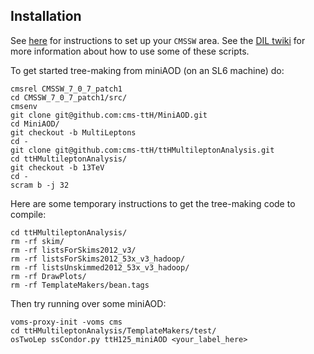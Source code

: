 ## Installation

See [here](https://github.com/cms-ttH/BEAN#boson-exploration-analysis-ntuple) for instructions to set up your `CMSSW` area.
See the [DIL twiki](https://twiki.cern.ch/twiki/bin/view/CMSPublic/NovaDilWorkflow) for more information about how to use some of these scripts.

To get started tree-making from miniAOD (on an SL6 machine) do:

	cmsrel CMSSW_7_0_7_patch1
	cd CMSSW_7_0_7_patch1/src/
	cmsenv	
	git clone git@github.com:cms-ttH/MiniAOD.git
	cd MiniAOD/
	git checkout -b MultiLeptons	
	cd -
	git clone git@github.com:cms-ttH/ttHMultileptonAnalysis.git
	cd ttHMultileptonAnalysis/
	git checkout -b 13TeV
	cd -
	scram b -j 32

Here are some temporary instructions to get the tree-making code to compile:

	cd ttHMultileptonAnalysis/
	rm -rf skim/
	rm -rf listsForSkims2012_v3/
	rm -rf listsForSkims2012_53x_v3_hadoop/
	rm -rf listsUnskimmed2012_53x_v3_hadoop/
	rm -rf DrawPlots/
	rm -rf TemplateMakers/bean.tags

Then try running over some miniAOD:

	voms-proxy-init -voms cms
	cd ttHMultileptonAnalysis/TemplateMakers/test/
	osTwoLep ssCondor.py ttH125_miniAOD <your_label_here>

